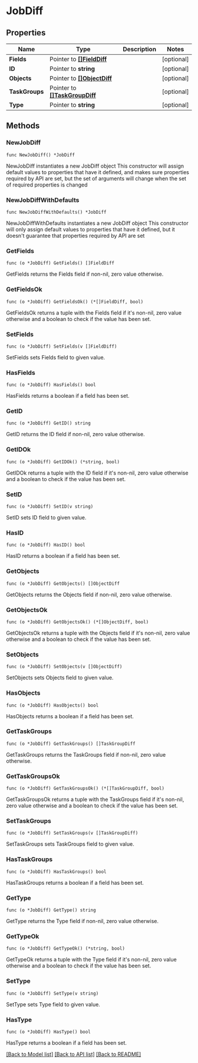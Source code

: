 # JobDiff

## Properties

Name | Type | Description | Notes
------------ | ------------- | ------------- | -------------
**Fields** | Pointer to [**[]FieldDiff**](FieldDiff.md) |  | [optional] 
**ID** | Pointer to **string** |  | [optional] 
**Objects** | Pointer to [**[]ObjectDiff**](ObjectDiff.md) |  | [optional] 
**TaskGroups** | Pointer to [**[]TaskGroupDiff**](TaskGroupDiff.md) |  | [optional] 
**Type** | Pointer to **string** |  | [optional] 

## Methods

### NewJobDiff

`func NewJobDiff() *JobDiff`

NewJobDiff instantiates a new JobDiff object
This constructor will assign default values to properties that have it defined,
and makes sure properties required by API are set, but the set of arguments
will change when the set of required properties is changed

### NewJobDiffWithDefaults

`func NewJobDiffWithDefaults() *JobDiff`

NewJobDiffWithDefaults instantiates a new JobDiff object
This constructor will only assign default values to properties that have it defined,
but it doesn't guarantee that properties required by API are set

### GetFields

`func (o *JobDiff) GetFields() []FieldDiff`

GetFields returns the Fields field if non-nil, zero value otherwise.

### GetFieldsOk

`func (o *JobDiff) GetFieldsOk() (*[]FieldDiff, bool)`

GetFieldsOk returns a tuple with the Fields field if it's non-nil, zero value otherwise
and a boolean to check if the value has been set.

### SetFields

`func (o *JobDiff) SetFields(v []FieldDiff)`

SetFields sets Fields field to given value.

### HasFields

`func (o *JobDiff) HasFields() bool`

HasFields returns a boolean if a field has been set.

### GetID

`func (o *JobDiff) GetID() string`

GetID returns the ID field if non-nil, zero value otherwise.

### GetIDOk

`func (o *JobDiff) GetIDOk() (*string, bool)`

GetIDOk returns a tuple with the ID field if it's non-nil, zero value otherwise
and a boolean to check if the value has been set.

### SetID

`func (o *JobDiff) SetID(v string)`

SetID sets ID field to given value.

### HasID

`func (o *JobDiff) HasID() bool`

HasID returns a boolean if a field has been set.

### GetObjects

`func (o *JobDiff) GetObjects() []ObjectDiff`

GetObjects returns the Objects field if non-nil, zero value otherwise.

### GetObjectsOk

`func (o *JobDiff) GetObjectsOk() (*[]ObjectDiff, bool)`

GetObjectsOk returns a tuple with the Objects field if it's non-nil, zero value otherwise
and a boolean to check if the value has been set.

### SetObjects

`func (o *JobDiff) SetObjects(v []ObjectDiff)`

SetObjects sets Objects field to given value.

### HasObjects

`func (o *JobDiff) HasObjects() bool`

HasObjects returns a boolean if a field has been set.

### GetTaskGroups

`func (o *JobDiff) GetTaskGroups() []TaskGroupDiff`

GetTaskGroups returns the TaskGroups field if non-nil, zero value otherwise.

### GetTaskGroupsOk

`func (o *JobDiff) GetTaskGroupsOk() (*[]TaskGroupDiff, bool)`

GetTaskGroupsOk returns a tuple with the TaskGroups field if it's non-nil, zero value otherwise
and a boolean to check if the value has been set.

### SetTaskGroups

`func (o *JobDiff) SetTaskGroups(v []TaskGroupDiff)`

SetTaskGroups sets TaskGroups field to given value.

### HasTaskGroups

`func (o *JobDiff) HasTaskGroups() bool`

HasTaskGroups returns a boolean if a field has been set.

### GetType

`func (o *JobDiff) GetType() string`

GetType returns the Type field if non-nil, zero value otherwise.

### GetTypeOk

`func (o *JobDiff) GetTypeOk() (*string, bool)`

GetTypeOk returns a tuple with the Type field if it's non-nil, zero value otherwise
and a boolean to check if the value has been set.

### SetType

`func (o *JobDiff) SetType(v string)`

SetType sets Type field to given value.

### HasType

`func (o *JobDiff) HasType() bool`

HasType returns a boolean if a field has been set.


[[Back to Model list]](../README.md#documentation-for-models) [[Back to API list]](../README.md#documentation-for-api-endpoints) [[Back to README]](../README.md)


